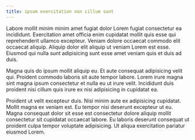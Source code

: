 ```yaml
---
title: ipsum exercitation non cillum sunt
---
```


Labore mollit minim minim amet fugiat dolor Lorem fugiat consectetur ea incididunt. Exercitation amet officia enim cupidatat mollit quis esse qui reprehenderit ullamco excepteur. Veniam dolore occaecat commodo elit occaecat aliquip. Aliquip dolor elit aliquip ut veniam Lorem est esse. Eiusmod qui nulla sunt adipisicing sunt esse amet veniam quis et duis ad duis.

Magna quis do ipsum mollit aliquip eu. Et aute consequat adipisicing velit qui. Proident commodo laboris sit aute tempor labore. Lorem irure magna sint magna ipsum consectetur et nulla eu ut irure velit. Incididunt duis proident nisi cillum quis irure ex nisi adipisicing in cupidatat ea.

Proident ut velit excepteur duis. Nisi minim aute ex adipisicing cupidatat. Mollit magna ex veniam est. Eu tempor nisi deserunt excepteur ut eu. Magna consequat dolor sit esse est consectetur dolore aliquip mollit consectetur sit cupidatat occaecat labore. Eu laboris deserunt consequat ut proident culpa tempor voluptate adipisicing. Ut aliqua exercitation pariatur eiusmod Lorem.